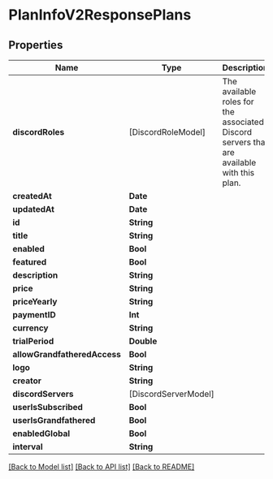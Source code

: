 # PlanInfoV2ResponsePlans

## Properties
Name | Type | Description | Notes
------------ | ------------- | ------------- | -------------
**discordRoles** | [DiscordRoleModel] | The available roles for the associated Discord servers that are available with this plan. | 
**createdAt** | **Date** |  | 
**updatedAt** | **Date** |  | 
**id** | **String** |  | 
**title** | **String** |  | 
**enabled** | **Bool** |  | 
**featured** | **Bool** |  | 
**description** | **String** |  | 
**price** | **String** |  | 
**priceYearly** | **String** |  | [optional] 
**paymentID** | **Int** |  | 
**currency** | **String** |  | 
**trialPeriod** | **Double** |  | 
**allowGrandfatheredAccess** | **Bool** |  | [optional] 
**logo** | **String** |  | 
**creator** | **String** |  | 
**discordServers** | [DiscordServerModel] |  | 
**userIsSubscribed** | **Bool** |  | 
**userIsGrandfathered** | **Bool** |  | 
**enabledGlobal** | **Bool** |  | 
**interval** | **String** |  | 

[[Back to Model list]](../README.md#documentation-for-models) [[Back to API list]](../README.md#documentation-for-api-endpoints) [[Back to README]](../README.md)


